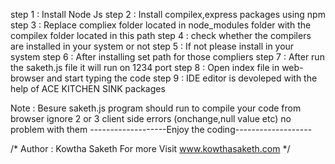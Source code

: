 step 1 : Install Node Js
step 2 : Install compilex,express packages using npm
step 3 : Replace compliex folder located in node_modules folder with the compilex folder located in this path
step 4 : check whether the compilers are installed in your system or not 
step 5 : If not please install in your system
step 6 : After installing set path for those compliers
step 7 : After run the saketh.js file it will run on 1234 port
step 8 : Open index file in web-browser and start typing the code
step 9 : IDE editor is devoleped with the help of ACE KITCHEN SINK packages

Note : Besure saketh.js program should run to compile your code from browser
ignore  2 or 3 client side errors (onchange,null value etc) no problem with them
-------------------Enjoy the coding-------------------

/* Author : Kowtha Saketh
   For more Visit www.kowthasaketh.com
 */
